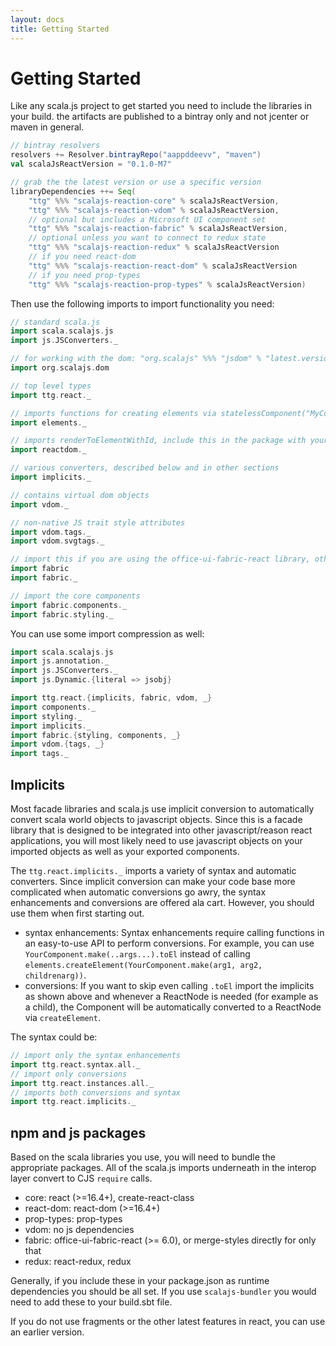 ```yaml
---
layout: docs
title: Getting Started
---
```

# Getting Started

Like any scala.js project to get started you need to include the libraries in
your build. the artifacts are published to a bintray only and not jcenter or
maven in general.

```scala
// bintray resolvers
resolvers += Resolver.bintrayRepo("aappddeevv", "maven")
val scalaJsReactVersion = "0.1.0-M7"

// grab the the latest version or use a specific version
libraryDependencies ++= Seq(
    "ttg" %%% "scalajs-reaction-core" % scalaJsReactVersion,
    "ttg" %%% "scalajs-reaction-vdom" % scalaJsReactVersion,
    // optional but includes a Microsoft UI component set
    "ttg" %%% "scalajs-reaction-fabric" % scalaJsReactVersion,
    // optional unless you want to connect to redux state
    "ttg" %%% "scalajs-reaction-redux" % scalaJsReactVersion
    // if you need react-dom
    "ttg" %%% "scalajs-reaction-react-dom" % scalaJsReactVersion
    // if you need prop-types
    "ttg" %%% "scalajs-reaction-prop-types" % scalaJsReactVersion)
```

Then use the following imports to import functionality you need:

```scala
// standard scala.js
import scala.scalajs.js
import js.JSConverters._

// for working with the dom: "org.scalajs" %%% "jsdom" % "latest.version"
import org.scalajs.dom

// top level types
import ttg.react._

// imports functions for creating elements via statelessComponent("MyComponent")
import elements._

// imports renderToElementWithId, include this in the package with your top level render call
import reactdom._

// various converters, described below and in other sections
import implicits._

// contains virtual dom objects
import vdom._

// non-native JS trait style attributes
import vdom.tags._
import vdom.svgtags._

// import this if you are using the office-ui-fabric-react library, otherwise skip
import fabric
import fabric._

// import the core components
import fabric.components._
import fabric.styling._
```

You can use some import compression as well:

```scala
import scala.scalajs.js
import js.annotation._
import js.JSConverters._
import js.Dynamic.{literal => jsobj}

import ttg.react.{implicits, fabric, vdom, _}
import components._
import styling._
import implicits._
import fabric.{styling, components, _}
import vdom.{tags, _}
import tags._
```

## Implicits

Most facade libraries and scala.js use implicit conversion to automatically
convert scala world objects to javascript objects. Since this is a facade
library that is designed to be integrated into other javascript/reason react
applications, you will most likely need to use javascript objects on your
imported objects as well as your exported components.

The `ttg.react.implicits._` imports a variety of syntax and automatic
converters. Since implicit conversion can make your code base more complicated
when automatic conversions go awry, the syntax enhancements and conversions are
offered ala cart. However, you should use them when first starting out.

* syntax enhancements: Syntax enhancements require calling functions in an
  easy-to-use API to perform conversions. For example, you can use
  `YourComponent.make(..args...).toEl` instead of calling
  `elements.createElement(YourComponent.make(arg1, arg2, childrenarg))`.
* conversions: If you want to skip even calling `.toEl` import the implicits as
  shown above and whenever a ReactNode is needed (for example as a child), the
  Component will be automatically converted to a ReactNode via `createElement`.

The syntax could be:
```scala
// import only the syntax enhancements
import ttg.react.syntax.all._
// import only conversions
import ttg.react.instances.all._
// imports both conversions and syntax
import ttg.react.implicits._
```

## npm and js packages

Based on the scala libraries you use, you will need to bundle the appropriate
packages. All of the scala.js imports underneath in the interop layer convert to
CJS `require` calls.

* core: react (>=16.4+), create-react-class
* react-dom: react-dom (>=16.4+)
* prop-types: prop-types
* vdom: no js dependencies
* fabric: office-ui-fabric-react (>= 6.0), or merge-styles directly for only that
* redux: react-redux, redux

Generally, if you include these in your package.json as runtime dependencies you
should be all set. If you use `scalajs-bundler` you would need to add these to
your build.sbt file.

If you do not use fragments or the other latest features in react, you can use
an earlier version.
